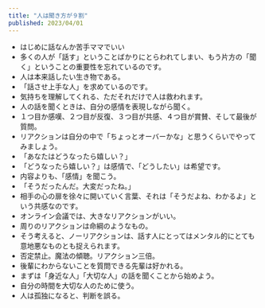 ```yaml
---
title: "人は聞き方が９割"
published: 2023/04/01
---
```


- はじめに話なんか苦手ママでいい
- 多くの人が「話す」ということばかりにとらわれてしまい、もう片方の「聞く」ということの重要性を忘れているのです。
- 人は本来話したい生き物である。
- 「話させ上手な人」を求めているのです。
- 気持ちを理解してくれる、ただそれだけで人は救われます。
- 人の話を聞くときは、自分の感情を表現しながら聞く。
- １つ目か感嘆、２つ目が反復、３つ目が共感、４つ目が賞賛、そして最後が質問。
- リアクションは自分の中で「ちょっとオーバーかな」と思うくらいでやってみましょう。
- 「あなたはどうなったら嬉しい？」
- 「どうなったら嬉しい？」は感情で、「どうしたい」は希望です。
- 内容よりも、「感情」を聞こう。
- 「そうだったんだ。大変だったね。」
- 相手の心の扉を徐々に開いていく言葉、それは「そうだよね、わかるよ」という共感なのです。
- オンライン会議では、大きなリアクションがいい。
- 周りのリアクションは命綱のようなもの。
- そう考えると、ノーリアクションは、話す人にとってはメンタル的にとても意地悪なものとも捉えられます。
- 否定禁止。魔法の傾聴。リアクション三倍。
- 後輩にわからないことを質問できる先輩は好かれる。
- まずは「身近な人」「大切な人」の話を聞くことから始めよう。
- 自分の時間を大切な人のために使う。
- 人は孤独になると、判断を誤る。